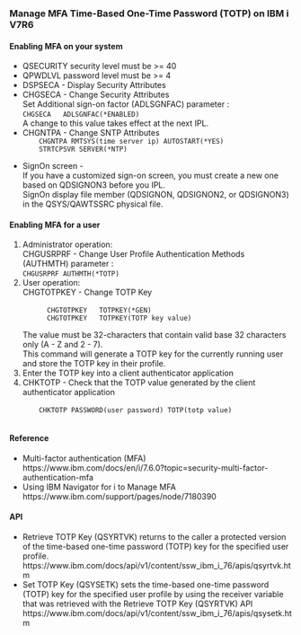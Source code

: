<h3>Manage MFA Time-Based One-Time Password (TOTP) on IBM i V7R6</h3>

<h4>Enabling MFA on your system</h4>
<ul>
  <li>QSECURITY security level must be >= 40</li>
  <li>QPWDLVL password level must be >= 4</li>
  <li>DSPSECA - Display Security Attributes</li>
  <li>CHGSECA - Change  Security Attributes <br />Set Additional sign-on factor (ADLSGNFAC) parameter : <br /><code>CHGSECA   ADLSGNFAC(*ENABLED)</code><br />A change to this value takes effect at the next IPL.</li>
  <li>CHGNTPA - Change SNTP Attributes<code>
    CHGNTPA RMTSYS(time server ip) AUTOSTART(*YES)
    STRTCPSVR SERVER(*NTP)
  </code></li>
  <li>SignOn screen - <br />If you have a customized sign-on screen, you must create a new one based on QDSIGNON3 before you IPL.<br />SignOn display file member (QDSIGNON, QDSIGNON2, or QDSIGNON3) in the QSYS/QAWTSSRC physical file.</li>
</ul>
<h4>Enabling MFA for a user</h4>
<ol>
  <li>Administrator operation:<br />CHGUSRPRF  - Change User Profile Authentication Methods (AUTHMTH) parameter : <br /><code>CHGUSRPRF AUTHMTH(*TOTP)</code></li>
  <li>User operation:<br />CHGTOTPKEY - Change TOTP Key<br /><code>
      CHGTOTPKEY   TOTPKEY(*GEN)
      CHGTOTPKEY   TOTPKEY(TOTP key value)
    </code><br />The value must be 32-characters that contain valid base 32 characters only (A - Z and 2 - 7).<br />This command will generate a TOTP key for the currently running user and store the TOTP key in their profile.
  <li>Enter the TOTP key into a client authenticator application</li>
  <li>CHKTOTP - Check that the TOTP value generated by the client authenticator application<br /><code>
    CHKTOTP PASSWORD(user password) TOTP(totp value)
  </code></li>  
</ol>

<h4>Reference</h4>
<ul>
  <li>Multi-factor authentication (MFA)<br />https://www.ibm.com/docs/en/i/7.6.0?topic=security-multi-factor-authentication-mfa</li>
  <li>Using IBM Navigator for i to Manage MFA<br />https://www.ibm.com/support/pages/node/7180390</li>
</ul>
<h4>API</h4>
<ul>
  <li>Retrieve TOTP Key (QSYRTVK) returns to the caller a protected version of the time-based one-time password (TOTP) key for the specified user profile.<br />https://www.ibm.com/docs/api/v1/content/ssw_ibm_i_76/apis/qsyrtvk.htm</li>
  <li>Set TOTP Key (QSYSETK) sets the time-based one-time password (TOTP) key for the specified user profile by using the receiver variable that was retrieved with the Retrieve TOTP Key (QSYRTVK) API<br />https://www.ibm.com/docs/api/v1/content/ssw_ibm_i_76/apis/qsysetk.htm</li>
</ul>
